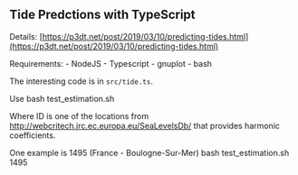 ## Tide Predctions with TypeScript

Details: [https://p3dt.net/post/2019/03/10/predicting-tides.html](https://p3dt.net/post/2019/03/10/predicting-tides.html)

Requirements:
    - NodeJS
    - Typescript
    - gnuplot
    - bash

The interesting code is in `src/tide.ts`.

Use 
    bash test_estimation.sh <id>

Where ID is one of the locations from http://webcritech.jrc.ec.europa.eu/SeaLevelsDb/ that provides harmonic coefficients.

One example is 1495 (France - Boulogne-Sur-Mer)
    bash test_estimation.sh 1495
